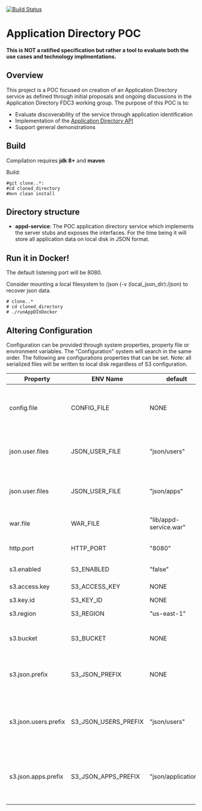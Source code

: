 [![Build Status](https://travis-ci.org/FDC3/appd-poc.svg)](https://travis-ci.org/FDC3/appd-poc/)
# Application Directory POC

**This is NOT a ratified specification but rather a tool to evaluate both the use cases and technology implmentations.**


## Overview
This project is a POC focused on creation of an Application Directory service as defined through initial proposals and
ongoing discussions in the Application Directory FDC3 working group.  The purpose of this POC is to:

* Evaluate discoverability of the service through application identification
* Implementation of the [Application Directory API](https://github.com/FDC3/appd-api)
* Support general demonstrations


## Build

Compilation requires **jdk 8+** and **maven**

Build:

    #git clone..*:
    #cd cloned_directory
    #mvn clean install


## Directory structure

* **appd-service**:
    The POC application directory service which implements the server stubs and exposes the interfaces.
    For the time being it will store all application data on local disk in JSON format.


## Run it in Docker!
The default listening port will be 8080.

Consider mounting a local filesystem to /json (-v (local_json_dir):/json) to recover json data.

    # clone..*
    # cd cloned_directory
    # ./runAppDInDocker



## Altering Configuration
Configuration can be provided through system properties, property file or environment variables.
The "Configuration" system will search in the same order.  The following are configurations properties
that can be set.  Note: all serialized files will be written to local disk regardless of S3 configuration.

| Property |  ENV Name | default | Description |
| -------- | -------- | ------ | ----------- |
| config.file | CONFIG_FILE | NONE | Configuration properties file to load at startup. Not required to run |
| json.user.files | JSON_USER_FILE | "json/users" | Directory to store serialized user json files |
| json.user.files | JSON_USER_FILE | "json/apps" | Directory to store serialized application json files |
| war.file | WAR_FILE | "lib/appd-service.war" | War file for AppD POD Service |
| http.port | HTTP_PORT | "8080" | Default interface listening port |
| s3.enabled | S3_ENABLED | "false" | Enable AWS S3 support |
| s3.access.key | S3_ACCESS_KEY | NONE | AWS S3 AccessKey |
| s3.key.id | S3_KEY_ID | NONE | AWS Key |
| s3.region | S3_REGION | "us-east-1" | AWS region to use |
| s3.bucket | S3_BUCKET | NONE | S3 bucket name (do not prefix with s3:// ) |
| s3.json.prefix | S3_JSON_PREFIX | NONE | Prefix to add to bucket where json files are stored |
| s3.json.users.prefix | S3_JSON_USERS_PREFIX | "json/users" | Prefix to add to bucket name where serialized json user files are stored |
| s3.json.apps.prefix | S3_JSON_APPS_PREFIX | "json/applications" |Prefix to add to bucket name where serialized application definitions are stored |